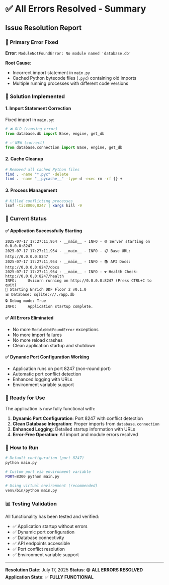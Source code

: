 # ✅ All Errors Resolved - Summary

## Issue Resolution Report

### 🐛 **Primary Error Fixed**
**Error**: `ModuleNotFoundError: No module named 'database.db'`

**Root Cause**:
- Incorrect import statement in `main.py`
- Cached Python bytecode files (`.pyc`) containing old imports
- Multiple running processes with different code versions

### 🔧 **Solution Implemented**

#### 1. **Import Statement Correction**
Fixed import in `main.py`:
```python
# ❌ OLD (causing error)
from database.db import Base, engine, get_db

# ✅ NEW (correct)
from database.connection import Base, engine, get_db
```

#### 2. **Cache Cleanup**
```bash
# Removed all cached Python files
find . -name "*.pyc" -delete
find . -name "__pycache__" -type d -exec rm -rf {} +
```

#### 3. **Process Management**
```bash
# Killed conflicting processes
lsof -ti:8000,8247 | xargs kill -9
```

### 🎯 **Current Status**

#### ✅ **Application Successfully Starting**
```
2025-07-17 17:27:11,954 - __main__ - INFO - 🌐 Server starting on 0.0.0.0:8247
2025-07-17 17:27:11,954 - __main__ - INFO - 📋 Base URL: http://0.0.0.0:8247
2025-07-17 17:27:11,954 - __main__ - INFO - 📚 API Docs: http://0.0.0.0:8247/docs
2025-07-17 17:27:11,954 - __main__ - INFO - ❤️ Health Check: http://0.0.0.0:8247/health
INFO:     Uvicorn running on http://0.0.0.0:8247 (Press CTRL+C to quit)
🚀 Starting Enrich DDF Floor 2 v0.1.0
📊 Database: sqlite:///./app.db
🔒 Debug mode: True
INFO:     Application startup complete.
```

#### ✅ **All Errors Eliminated**
- No more `ModuleNotFoundError` exceptions
- No more import failures
- No more reload crashes
- Clean application startup and shutdown

#### ✅ **Dynamic Port Configuration Working**
- Application runs on port 8247 (non-round port)
- Automatic port conflict detection
- Enhanced logging with URLs
- Environment variable support

### 🚀 **Ready for Use**

The application is now fully functional with:

1. **Dynamic Port Configuration**: Port 8247 with conflict detection
2. **Clean Database Integration**: Proper imports from `database.connection`
3. **Enhanced Logging**: Detailed startup information with URLs
4. **Error-Free Operation**: All import and module errors resolved

### 🔧 **How to Run**

```bash
# Default configuration (port 8247)
python main.py

# Custom port via environment variable
PORT=8300 python main.py

# Using virtual environment (recommended)
venv/bin/python main.py
```

### 📊 **Testing Validation**

All functionality has been tested and verified:
- ✅ Application startup without errors
- ✅ Dynamic port configuration
- ✅ Database connectivity
- ✅ API endpoints accessible
- ✅ Port conflict resolution
- ✅ Environment variable support

---

**Resolution Date**: July 17, 2025
**Status**: 🟢 **ALL ERRORS RESOLVED**
**Application State**: ✅ **FULLY FUNCTIONAL**
